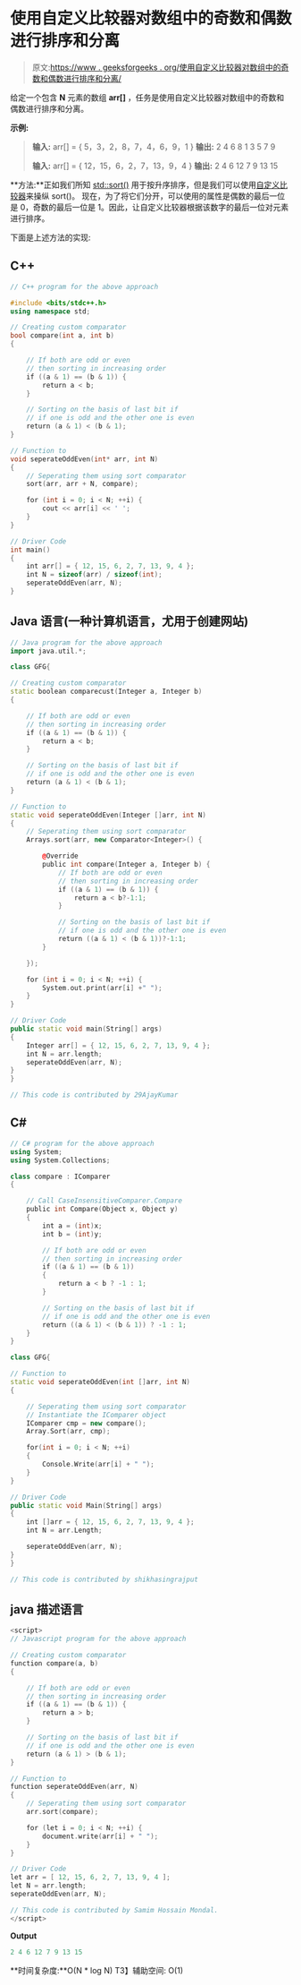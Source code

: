# 使用自定义比较器对数组中的奇数和偶数进行排序和分离

> 原文:[https://www . geeksforgeeks . org/使用自定义比较器对数组中的奇数和偶数进行排序和分离/](https://www.geeksforgeeks.org/sort-and-separate-odd-and-even-numbers-in-an-array-using-custom-comparator/)

给定一个包含 **N** 元素的数组 **arr[]** ，任务是使用自定义比较器对数组中的奇数和偶数进行排序和分离。

**示例:**

> **输入:** arr[] = { 5，3，2，8，7，4，6，9，1 }
> **输出:** 2 4 6 8 1 3 5 7 9
> 
> **输入:** arr[] = { 12，15，6，2，7，13，9，4 }
> **输出:** 2 4 6 12 7 9 13 15

**方法:**正如我们所知 [std::sort()](https://www.geeksforgeeks.org/sort-c-stl/) 用于按升序排序，但是我们可以使用[自定义比较器](https://www.geeksforgeeks.org/comparator-class-in-c-with-examples/)来操纵 sort()。
现在，为了将它们分开，可以使用的属性是偶数的最后一位是 0，奇数的最后一位是 1。因此，让自定义比较器根据该数字的最后一位对元素进行排序。

下面是上述方法的实现:

## C++

```cpp
// C++ program for the above approach

#include <bits/stdc++.h>
using namespace std;

// Creating custom comparator
bool compare(int a, int b)
{

    // If both are odd or even
    // then sorting in increasing order
    if ((a & 1) == (b & 1)) {
        return a < b;
    }

    // Sorting on the basis of last bit if
    // if one is odd and the other one is even
    return (a & 1) < (b & 1);
}

// Function to
void seperateOddEven(int* arr, int N)
{
    // Seperating them using sort comparator
    sort(arr, arr + N, compare);

    for (int i = 0; i < N; ++i) {
        cout << arr[i] << ' ';
    }
}

// Driver Code
int main()
{
    int arr[] = { 12, 15, 6, 2, 7, 13, 9, 4 };
    int N = sizeof(arr) / sizeof(int);
    seperateOddEven(arr, N);
}
```

## Java 语言(一种计算机语言，尤用于创建网站)

```cpp
// Java program for the above approach
import java.util.*;

class GFG{

// Creating custom comparator
static boolean comparecust(Integer a, Integer b)
{

    // If both are odd or even
    // then sorting in increasing order
    if ((a & 1) == (b & 1)) {
        return a < b;
    }

    // Sorting on the basis of last bit if
    // if one is odd and the other one is even
    return (a & 1) < (b & 1);
}

// Function to
static void seperateOddEven(Integer []arr, int N)
{
    // Seperating them using sort comparator
    Arrays.sort(arr, new Comparator<Integer>() {

        @Override
        public int compare(Integer a, Integer b) {
            // If both are odd or even
            // then sorting in increasing order
            if ((a & 1) == (b & 1)) {
                return a < b?-1:1;
            }

            // Sorting on the basis of last bit if
            // if one is odd and the other one is even
            return ((a & 1) < (b & 1))?-1:1;
        }

    });

    for (int i = 0; i < N; ++i) {
        System.out.print(arr[i] +" ");
    }
}

// Driver Code
public static void main(String[] args)
{
    Integer arr[] = { 12, 15, 6, 2, 7, 13, 9, 4 };
    int N = arr.length;
    seperateOddEven(arr, N);
}
}

// This code is contributed by 29AjayKumar
```

## C#

```cpp
// C# program for the above approach
using System;
using System.Collections;

class compare : IComparer
{

    // Call CaseInsensitiveComparer.Compare
    public int Compare(Object x, Object y)
    {
        int a = (int)x;
        int b = (int)y;

        // If both are odd or even
        // then sorting in increasing order
        if ((a & 1) == (b & 1))
        {
            return a < b ? -1 : 1;
        }

        // Sorting on the basis of last bit if
        // if one is odd and the other one is even
        return ((a & 1) < (b & 1)) ? -1 : 1;
    }
}

class GFG{

// Function to
static void seperateOddEven(int []arr, int N)
{

    // Seperating them using sort comparator
    // Instantiate the IComparer object
    IComparer cmp = new compare();
    Array.Sort(arr, cmp);

    for(int i = 0; i < N; ++i)
    {
        Console.Write(arr[i] + " ");
    }
}

// Driver Code
public static void Main(String[] args)
{
    int []arr = { 12, 15, 6, 2, 7, 13, 9, 4 };
    int N = arr.Length;

    seperateOddEven(arr, N);
}
}

// This code is contributed by shikhasingrajput
```

## java 描述语言

```cpp
<script>
// Javascript program for the above approach

// Creating custom comparator
function compare(a, b)
{

    // If both are odd or even
    // then sorting in increasing order
    if ((a & 1) == (b & 1)) {
        return a > b;
    }

    // Sorting on the basis of last bit if
    // if one is odd and the other one is even
    return (a & 1) > (b & 1);
}

// Function to
function seperateOddEven(arr, N)
{
    // Seperating them using sort comparator
    arr.sort(compare);

    for (let i = 0; i < N; ++i) {
        document.write(arr[i] + " ");
    }
}

// Driver Code
let arr = [ 12, 15, 6, 2, 7, 13, 9, 4 ];
let N = arr.length;
seperateOddEven(arr, N);

// This code is contributed by Samim Hossain Mondal.
</script>
```

**Output**

```cpp
2 4 6 12 7 9 13 15 
```

**时间复杂度:**O(N * log N)
T3】辅助空间: O(1)
